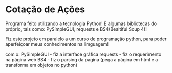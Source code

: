 # Cotação de Ações
 Programa feito utilizando a tecnologia Python! E algumas bibliotecas do próprio, tais como: PySimpleGUI, requests e BS4(Bealtiful Soup 4)!

 Fiz este projeto em paralelo a um curso de programação python, para poder aperfeiçoar meus conhecimentos na limguagem!

 com o:
 PySimpleGUI - fiz a interface gráfica
 requests - fiz o requerimento na página web
 BS4 - fiz o parsing da pagina (pega a página em html e a transforma em objetos no python)
